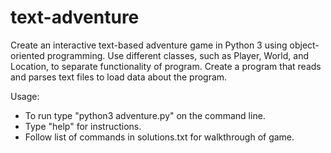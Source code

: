 # text-adventure
Create an interactive text-based adventure game in Python 3 using object-oriented programming.
Use different classes, such as Player, World, and Location, to separate functionality of program.
Create a program that reads and parses text files to load data about the program.

Usage:
- To run type "python3 adventure.py" on the command line.
- Type "help" for instructions.
- Follow list of commands in solutions.txt for walkthrough of game.
